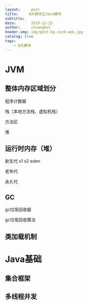```yaml
---
layout:     post
title:     N大模块之Java模块
subtitle:   
date:       2019-12-25
author:     chuangkel
header-img: img/post-bg-ios9-web.jpg
catalog: true
tags:
    - N大模块
---
```

# JVM

## 整体内存区域划分

程序计数器

栈（本地方法栈、虚拟机栈）

方法区

堆



## 运行时内存（堆）

新生代 s1 s2 eden

老年代

永久代

## GC

gc垃圾回收器

gc垃圾回收算法

## 类加载机制


# Java基础


## 集合框架


## 多线程并发
